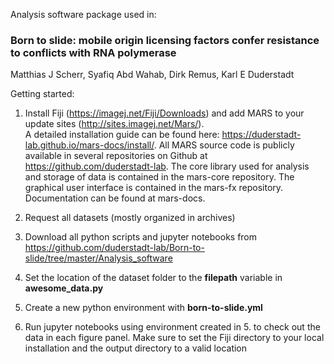 Analysis software package used in:

### Born to slide: mobile origin licensing factors confer resistance to conflicts with RNA polymerase


Matthias J Scherr, Syafiq Abd Wahab, Dirk Remus, Karl E Duderstadt  


Getting started:

1) Install Fiji (https://imagej.net/Fiji/Downloads) and add MARS to your update sites (http://sites.imagej.net/Mars/).  
A detailed installation guide can be found here: https://duderstadt-lab.github.io/mars-docs/install/. 
All MARS source code is publicly available in several repositories on Github at https://github.com/duderstadt-lab. 
The core library used for analysis and storage of data is contained in the mars-core repository. 
The graphical user interface is contained in the mars-fx repository. Documentation can be found at mars-docs.

2) Request all datasets (mostly organized in archives)

3) Download all python scripts and jupyter notebooks from https://github.com/duderstadt-lab/Born-to-slide/tree/master/Analysis_software

4) Set the location of the dataset folder to the **filepath** variable in **awesome_data.py**

5) Create a new python environment with **born-to-slide.yml**

6) Run jupyter notebooks using environment created in 5. to check out the data in each figure panel. Make sure to set the Fiji directory to your local installation and the output directory to a valid location
